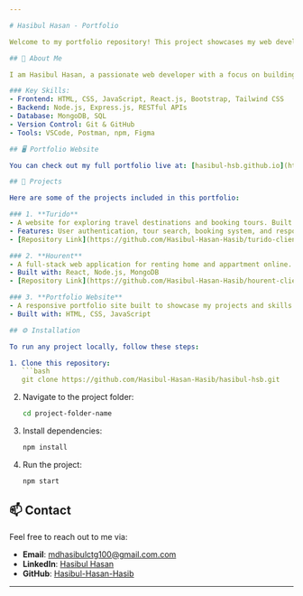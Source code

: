 ```yaml
---

# Hasibul Hasan - Portfolio

Welcome to my portfolio repository! This project showcases my web development journey, skills, and projects that I have worked on. It includes a collection of my personal and professional work in various technologies, demonstrating my experience in creating scalable and efficient solutions.

## 🚀 About Me

I am Hasibul Hasan, a passionate web developer with a focus on building modern, responsive, and interactive websites and applications. I have experience working with the MERN stack (MongoDB, Express.js, React, Node.js) and a variety of other technologies. My portfolio represents my dedication to continuous learning and the craft of web development.

### Key Skills:
- Frontend: HTML, CSS, JavaScript, React.js, Bootstrap, Tailwind CSS
- Backend: Node.js, Express.js, RESTful APIs
- Database: MongoDB, SQL
- Version Control: Git & GitHub
- Tools: VSCode, Postman, npm, Figma

## 🖥️ Portfolio Website

You can check out my full portfolio live at: [hasibul-hsb.github.io](https://hasibul-hsb.github.io) (Link to your portfolio if you have it deployed).

## 💼 Projects

Here are some of the projects included in this portfolio:

### 1. **Turido**  
- A website for exploring travel destinations and booking tours. Built with the MERN stack.
- Features: User authentication, tour search, booking system, and responsive design.
- [Repository Link](https://github.com/Hasibul-Hasan-Hasib/turido-client) (Optional)

### 2. **Hourent**  
- A full-stack web application for renting home and appartment online.
- Built with: React, Node.js, MongoDB
- [Repository Link](https://github.com/Hasibul-Hasan-Hasib/hourent-client) (Optional)

### 3. **Portfolio Website**  
- A responsive portfolio site built to showcase my projects and skills.
- Built with: HTML, CSS, JavaScript

## ⚙️ Installation

To run any project locally, follow these steps:

1. Clone this repository:
   ```bash
   git clone https://github.com/Hasibul-Hasan-Hasib/hasibul-hsb.git
   ```
2. Navigate to the project folder:
   ```bash
   cd project-folder-name
   ```
3. Install dependencies:
   ```bash
   npm install
   ```
4. Run the project:
   ```bash
   npm start
   ```

## 📫 Contact

Feel free to reach out to me via:

- **Email**: mdhasibulctg100@gmail.com.com
- **LinkedIn**: [Hasibul Hasan]([https://linkedin.com/in/hasibulhasan](https://www.linkedin.com/in/md-hasibul-hasan-hasib/))
- **GitHub**: [Hasibul-Hasan-Hasib](https://github.com/Hasibul-Hasan-Hasib)

---
```

